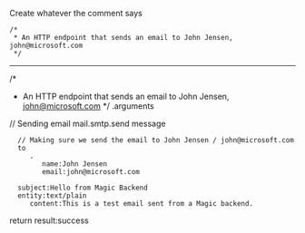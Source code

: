 Create whatever the comment says

```hyperlambda
/*
 * An HTTP endpoint that sends an email to John Jensen, john@microsoft.com
 */
```
---
/*
 * An HTTP endpoint that sends an email to John Jensen, john@microsoft.com
 */
.arguments

// Sending email
mail.smtp.send
   message

      // Making sure we send the email to John Jensen / john@microsoft.com
      to
         .
            name:John Jensen
            email:john@microsoft.com

      subject:Hello from Magic Backend
      entity:text/plain
         content:This is a test email sent from a Magic backend.
return
   result:success
